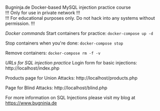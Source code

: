 Bugninja.de Docker-based MySQL injection practice course  
!!! Only for use in private network !!!  
!!! For educational purposes only. Do not hack into any systems without permission.  !!!

*Docker commands*
Start containers for practice:
`docker-compose up -d`

Stop containers when you're done:
`docker-compose stop`

Remove containers:
`docker-compose rm -f -v`

*URLs for SQL injection practice*
Login form for basic injections:
http://localhost/index.php

Products page for Union Attacks:
http://localhost/products.php

Page for Blind Attacks:
http://localhost/blind.php

For more information on SQL Injections please visit my blog at https://www.bugninja.de
